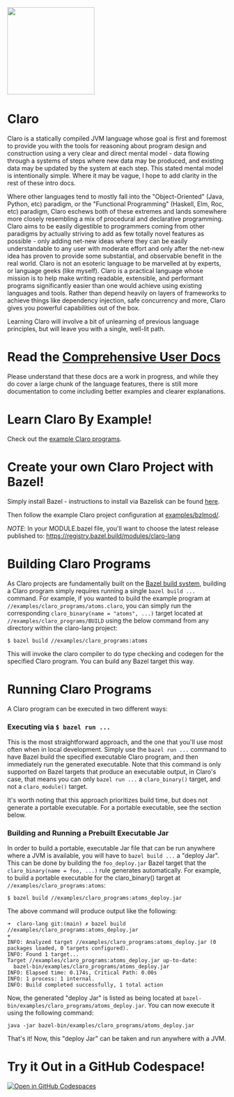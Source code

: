 <div align="left">
  <img src="https://github.com/JasonSteving99/claro-lang/blob/main/logo/ClaroLogoFromArrivalHeptapodOfferWeapon1.jpeg" width=200 height=200>
</div>

# Claro

Claro is a statically compiled JVM language whose goal is first and foremost to provide you with the tools for reasoning
about program design and construction using a very clear and direct mental model - data flowing through a systems of
steps where new data may be produced, and existing data may be updated by the system at each step. This stated mental
model is intentionally simple. Where it may be vague, I hope to add clarity in the rest of these intro docs.

Where other languages tend to mostly fall into the "Object-Oriented" (Java, Python, etc) paradigm, or the "Functional
Programming" (Haskell, Elm, Roc, etc) paradigm, Claro eschews both of these extremes and lands somewhere more closely
resembling a mix of procedural and declarative programming. Claro aims to be easily digestible to programmers coming
from other paradigms by actually striving to add as few totally novel features as possible - only adding net-new ideas
where they can be easily understandable to any user with moderate effort and only after the net-new idea has proven to
provide some substantial, and observable benefit in the real world. Claro is not an esoteric language to be marvelled at
by experts, or language geeks (like myself). Claro is a practical language whose mission is to help make writing
readable, extensible, and performant programs significantly easier than one would achieve using existing languages and
tools. Rather than depend heavily on layers of frameworks to achieve things like dependency injection, safe concurrency
and more, Claro gives you powerful capabilities out of the box.

Learning Claro will involve a bit of unlearning of previous language principles, but will leave you with a single,
well-lit path.

# Read the [Comprehensive User Docs](https://jasonsteving99.github.io/claro-lang/)

Please understand that these docs are a work in progress, and while they do cover a large chunk of the language
features, there is still more documentation to come including better examples and clearer explanations.

# Learn Claro By Example!

Check out the [example Claro programs](https://github.com/JasonSteving99/claro-lang/tree/main/examples/claro_programs).

# Create your own Claro Project with Bazel!

Simply install Bazel - instructions to install via Bazelisk can be found [here](https://bazel.build/install/bazelisk).

Then follow the example Claro project configuration
at [examples/bzlmod/](https://github.com/JasonSteving99/claro-lang/tree/main/examples/bzlmod).

_NOTE_: In your MODULE.bazel file, you'll want to choose the latest release published to: 
https://registry.bazel.build/modules/claro-lang

# Building Claro Programs

As Claro projects are fundamentally built on the [Bazel build system](https://bazel.build/about/intro), building a Claro
program simply requires running a single `bazel build ...` command. For example, if you wanted to build the example
program at `//examples/claro_programs/atoms.claro`, you can simply run the corresponding
`claro_binary(name = "atoms", ...)` target located at `//examples/claro_programs/BUILD` using the below command from any
directory within the claro-lang project:

```commandline
$ bazel build //examples/claro_programs:atoms
```

This will invoke the claro compiler to do type checking and codegen for the specified Claro program. You can build any
Bazel target this way.

# Running Claro Programs

A Claro program can be executed in two different ways:

### Executing via `$ bazel run ...`

This is the most straightforward approach, and the one that you'll use most often when in local development. Simply use
the `bazel run ...` command to have Bazel build the specified executable Claro program, and then immediately run the
generated executable. Note that this command is only supported on Bazel targets that produce an executable output, in
Claro's case, that means you can only `bazel run ...` a `claro_binary()` target, and not a `claro_module()` target.

It's worth noting that this approach prioritizes build time, but does not generate a portable executable. For a portable
executable, see the section below.

### Building and Running a Prebuilt Executable Jar

In order to build a portable, executable Jar file that can be run anywhere where a JVM is available, you will have to
`bazel build ...` a "deploy Jar". This can be done by building the `foo_deploy.jar` Bazel target that the
`claro_binary(name = foo, ...)` rule generates automatically. For example, to build a portable executable for the
claro_binary() target at `//examples/claro_programs:atoms`:

```commandline
$ bazel build //examples/claro_programs:atoms_deploy.jar
```

The above command will produce output like the following:

```
➜  claro-lang git:(main) ✗ bazel build //examples/claro_programs:atoms_deploy.jar                                                                                                                                                                     +
INFO: Analyzed target //examples/claro_programs:atoms_deploy.jar (0 packages loaded, 0 targets configured).
INFO: Found 1 target...
Target //examples/claro_programs:atoms_deploy.jar up-to-date:
  bazel-bin/examples/claro_programs/atoms_deploy.jar
INFO: Elapsed time: 0.174s, Critical Path: 0.00s
INFO: 1 process: 1 internal.
INFO: Build completed successfully, 1 total action
```

Now, the generated "deploy Jar" is listed as being located at `bazel-bin/examples/claro_programs/atoms_deploy.jar`. You
can now execute it using the following command:

```commandline
java -jar bazel-bin/examples/claro_programs/atoms_deploy.jar
```

That's it! Now, this "deploy Jar" can be taken and run anywhere with a JVM.

# Try it Out in a GitHub Codespace!

[![Open in GitHub Codespaces](https://github.com/codespaces/badge.svg)](https://codespaces.new/JasonSteving99/claro-lang?quickstart=1)
